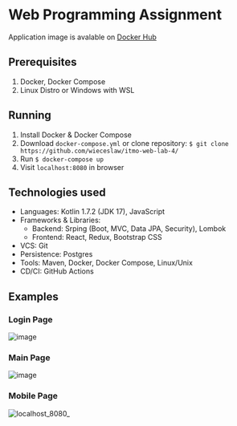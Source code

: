# Web Programming Assignment
Application image is avalable on [Docker Hub](https://hub.docker.com/r/wieceslaw/web-lab-4)

## Prerequisites
1. Docker, Docker Compose
2. Linux Distro or Windows with WSL

## Running
1. Install Docker & Docker Compose
2. Download `docker-compose.yml` or clone repository: `$ git clone https://github.com/wieceslaw/itmo-web-lab-4/`
3. Run `$ docker-compose up`
4. Visit `localhost:8080` in browser

## Technologies used
- Languages: Kotlin 1.7.2 (JDK 17), JavaScript
- Frameworks & Libraries: 
  - Backend: Srping (Boot, MVC, Data JPA, Security), Lombok
  - Frontend: React, Redux, Bootstrap CSS
- VCS: Git
- Persistence: Postgres
- Tools: Maven, Docker, Docker Compose, Linux/Unix
- CD/CI: GitHub Actions

## Examples
### Login Page
![image](https://user-images.githubusercontent.com/77832376/236686078-58eda7b9-4900-4cc5-98a6-875bb27ff7b7.png)

### Main Page
![image](https://user-images.githubusercontent.com/77832376/236687599-4d894db9-cf0e-4d24-8f49-459286a82dd7.png)

### Mobile Page
![localhost_8080_](https://user-images.githubusercontent.com/77832376/236687763-36857dd2-a673-455d-8f55-4591a11cbaf4.png)
